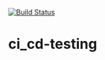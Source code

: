 [![Build Status](https://travis-ci.com/KunalAnkur/ci_cd-testing.svg?branch=main)](https://travis-ci.com/KunalAnkur/ci_cd-testing)
# ci_cd-testing
